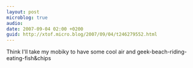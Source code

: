 ```yaml
---
layout: post
microblog: true
audio: 
date: 2007-09-04 02:00 +0200
guid: http://xtof.micro.blog/2007/09/04/t246279552.html
---
```

Think I'll take my mobiky to have some cool air and geek-beach-riding-eating-fish&amp;chips
